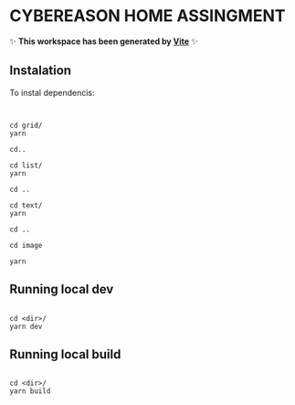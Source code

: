 # CYBEREASON HOME ASSINGMENT

✨ **This workspace has been generated by [Vite](https://vitejs.dev/)** ✨

## Instalation 

To instal dependencis:

``` #!/bin/bash


cd grid/
yarn

cd..

cd list/
yarn

cd ..

cd text/
yarn

cd ..

cd image

yarn

```

## Running local dev

``` #!/bin/bash

cd <dir>/
yarn dev

```

## Running local build

``` #!/bin/bash

cd <dir>/
yarn build
```
